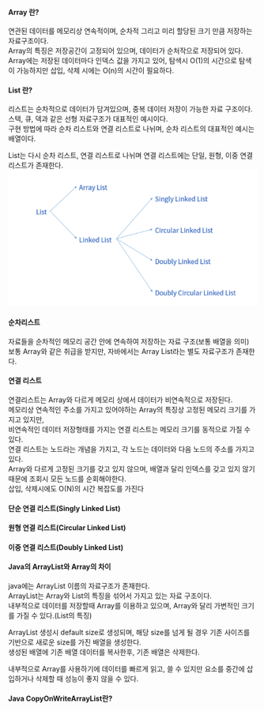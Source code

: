 #### Array 란?
연관된 데이터를 메모리상 연속적이며, 순차적 그리고 미리 할당된 크기 만큼 저장하는 자료구조이다.  
Array의 특징은 저장공간이 고정되어 있으며, 데이터가 순처작으로 저장되어 있다.  
Array에는 저장된 데이터마다 인덱스 값을 가지고 있어, 탐색시 O(1)의 시간으로 탐색이 가능하지만 삽입, 삭제 시에는 O(n)의 시간이 필요하다.

#### List 란?
리스트는 순차적으로 데이터가 담겨있으며, 중복 데이터 저장이 가능한 자료 구조이다.  
스택, 큐, 덱과 같은 선형 자료구조가 대표적인 예시이다.  
구현 방법에 따라 순차 리스트와 연결 리스트로 나뉘며, 순차 리스트의 대표적인 예시는 배열이다.
  
List는 다시 순차 리스트, 연결 리스트로 나뉘며 연결 리스트에는 단일, 원형, 이중 연결 리스트가 존재한다.  
![img.png](img.png)
#### 순차리스트  
자료들을 순차적인 메모리 공간 안에 연속하여 저장하는 자료 구조(보통 배열을 의미)  
보통 Array와 같은 취급을 받지만, 자바에서는 Array List라는 별도 자료구조가 존재한다.  

#### 연결 리스트
연결리스트는 Array와 다르게 메모리 상에서 데이터가 비연속적으로 저장된다.  
메모리상 연속적인 주소를 가지고 있어야하는 Array의 특징상 고정된 메모리 크기를 가지고 있지만,  
비연속적인 데이터 저장형태를 가지는 연결 리스트는 메모리 크기를 동적으로 가질 수 있다.  
연결 리스트는 노드라는 개념을 가지고, 각 노드는 데이터와 다음 노드의 주소를 가지고 있다.  
Array와 다르게 고정된 크기를 갖고 있지 않으며, 배열과 달리 인덱스를 갖고 있지 않기 때문에 조회시 모든 노드를 순회해야한다.  
삽입, 삭제시에도 O(N)의 시간 복잡도를 가진다

#### 단순 연결 리스트(Singly Linked List)
#### 원형 연결 리스트(Circular Linked List)
#### 이중 연결 리스트(Doubly Linked List)
#### Java의 ArrayList와 Array의 차이
java에는 ArrayList 이름의 자료구조가 존재한다.  
ArrayList는 Array와 List의 특징을 섞어서 가지고 있는 자료 구조이다.  
내부적으로 데이터를 저장할때 Array를 이용하고 있으며, Array와 달리 가변적인 크기를 가질 수 있다.(List의 특징)  

ArrayList 생성시 default size로 생성되며, 해당 size를 넘게 될 경우 기존 사이즈를 기반으로 새로운 size를 가진 배열을 생성한다.  
생성된 배열에 기존 배열 데이터를 복사한후, 기존 배열은 삭제한다.  

내부적으로 Array를 사용하기에 데이터를 빠르게 읽고, 쓸 수 있지만 요소를 중간에 삽입하거나 삭제할 때 성능이 좋지 않을 수 있다.  

#### Java CopyOnWriteArrayList란?